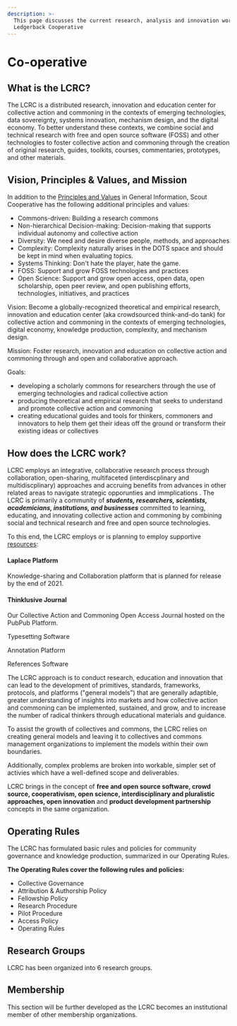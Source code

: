 ```yaml
---
description: >-
  This page discusses the current research, analysis and innovation work at the
  Ledgerback Cooperative
---
```


# Co-operative

## What is the LCRC?

The LCRC is a distributed research, innovation and education center for collective action and commoning in the contexts of emerging technologies, data sovereignty, systems innovation, mechanism design, and the digital economy. To better understand these contexts, we combine social and technical research with free and open source software \(FOSS\) and other technologies to foster collective action and commoning through the creation of original research, guides, toolkits, courses, commentaries, prototypes, and other materials.

## Vision, Principles & Values, and Mission

In addition to the [Principles and Values](../general-information.md#principles-and-values) in General Information, Scout Cooperative has the following additional principles and values:

* Commons-driven: Building a research commons
* Non-hierarchical Decision-making: Decision-making that supports individual autonomy and collective action
* Diversity: We need and desire diverse people, methods, and approaches
* Complexity: Complexity naturally arises in the DOTS space and should be kept in mind when evaluating topics. 
* Systems Thinking: Don't hate the player, hate the game.
* FOSS: Support and grow FOSS technologies and practices 
* Open Science: Support and grow open access, open data, open scholarship, open peer review, and open publishing efforts, technologies, initiatives, and practices

Vision: Become a globally-recognized theoretical and empirical research, innovation and education center \(aka crowdsourced think-and-do tank\) for collective action and commoning in the contexts of emerging technologies, digital economy, knowledge production, complexity, and mechanism design.

Mission: Foster research, innovation and education on collective action and commoning through and open and collaborative approach.

Goals: 

* developing a scholarly commons for researchers through the use of emerging technologies and radical collective action
* producing theoretical and empirical research that seeks to understand and promote collective action and commoning
* creating educational guides and tools for thinkers, commoners and innovators to help them get their ideas off the ground or transform their existing ideas or collectives

## How does the LCRC work?

LCRC employs an integrative, collaborative research process through collaboration, open-sharing, multifaceted \(interdiscplinary and multidiscplinary\) approaches and accruing benefits from advances in other related areas to navigate strategic opporunties and immplications . The LCRC is primarily a community of _**students, researchers, scientists, academicians, institutions, and businesses**_ committed to learning, educating, and innovating collective action and commoning by combining social and technical research and free and open source technologies.

To this end, the LCRC employs or is planning to employ supportive [resources](resources.md):

#### Laplace Platform

Knowledge-sharing and Collaboration platform that is planned for release by the end of 2021.

#### Thinklusive Journal

Our Collective Action and Commoning Open Access Journal hosted on the PubPub Platform.

Typesetting Software

Annotation Platform

References Software

The LCRC approach is to conduct research, education and innovation that can lead to the development of primitives, standards, frameworks, protocols, and platforms \("general models"\) that are generally adaptible, greater understanding of insights into markets and how collective action and commoning can be implemented, sustained, and grow, and to increase the number of radical thinkers through educational materials and guidance. 

To assist the growth of collectives and commons, the LCRC relies on creating general models and leaving it to collectives and commons management organizations to implement the models within their own boundaries.

Additionally, complex problems are broken into workable, simpler set of activies which have a well-defined scope and deliverables.

LCRC brings in the concept of **free and open source software, crowd source, cooperativism, open science, interdisciplinary and pluralistic approaches, open innovation** and **product development partnership** concepts in the same organization.

## Operating Rules

The LCRC has formulated basic rules and policies for community governance and knowledge production, summarized in our Operating Rules.

**The Operating Rules cover the following rules and policies:**

* Collective Governance 
* Attribution & Authorship Policy
* Fellowship Policy
* Research Procedure
* Pilot Procedure
* Access Policy
* Operating Rules

## Research Groups

LCRC has been organized into 6 research groups.

## Membership

This section will be further developed as the LCRC becomes an institutional member of other membership organizations.


